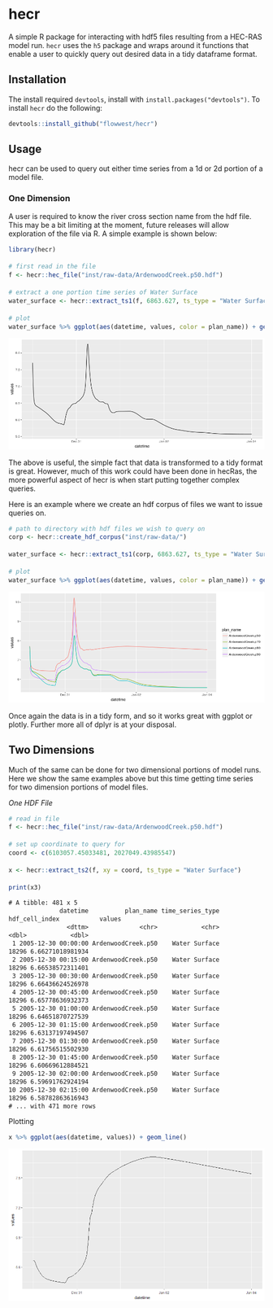 # hecr 

A simple R package for interacting with hdf5 files resulting from a HEC-RAS 
model run. `hecr` uses the `h5` package and wraps around it functions that enable 
a user to quickly query out desired data in a tidy dataframe format.

## Installation 

The install required `devtools`, install with `install.packages("devtools")`.
To install `hecr` do the following:

```r 
devtools::install_github("flowwest/hecr")
```

## Usage 

hecr can be used to query out either time series from a 1d or 2d portion of a 
model file. 

### One Dimension 

A user is required to know the river cross section name from the hdf file. This may
be a bit limiting at the moment, future releases will allow exploration of the 
file via R. A simple example is shown below:

```r
library(hecr)

# first read in the file
f <- hecr::hec_file("inst/raw-data/ArdenwoodCreek.p50.hdf")

# extract a one portion time series of Water Surface
water_surface <- hecr::extract_ts1(f, 6863.627, ts_type = "Water Surface")

# plot
water_surface %>% ggplot(aes(datetime, values, color = plan_name)) + geom_line()
```

![](images/cross_section_single_file.png)

The above is useful, the simple fact that data is transformed to a tidy format 
is great. However, much of this work could have been done in hecRas, the more powerful 
aspect of hecr is when start putting together complex queries. 

Here is an example where we create an hdf corpus of files we want to issue queries
on.

```r
# path to directory with hdf files we wish to query on
corp <- hecr::create_hdf_corpus("inst/raw-data/")

water_surface <- hecr::extract_ts1(corp, 6863.627, ts_type = "Water Surface")

# plot
water_surface %>% ggplot(aes(datetime, values, color = plan_name)) + geom_line()
```

![](images/cross_section_corpus.png)

Once again the data is in a tidy form, and so it works great with ggplot or plotly. 
Further more all of dplyr is at your disposal. 

## Two Dimensions

Much of the same can be done for two dimensional portions of model runs. Here we show 
the same examples above but this time getting time series for two dimension portions of
model files. 

*One HDF File* 

```r
# read in file
f <- hecr::hec_file("inst/raw-data/ArdenwoodCreek.p50.hdf")

# set up coordinate to query for
coord <- c(6103057.45033481, 2027049.43985547)

x <- hecr::extract_ts2(f, xy = coord, ts_type = "Water Surface")

print(x3)
```

```
# A tibble: 481 x 5
              datetime          plan_name time_series_type hdf_cell_index           values
                <dttm>              <chr>            <chr>          <dbl>            <dbl>
 1 2005-12-30 00:00:00 ArdenwoodCreek.p50    Water Surface          18296 6.66271018981934
 2 2005-12-30 00:15:00 ArdenwoodCreek.p50    Water Surface          18296 6.66538572311401
 3 2005-12-30 00:30:00 ArdenwoodCreek.p50    Water Surface          18296 6.66436624526978
 4 2005-12-30 00:45:00 ArdenwoodCreek.p50    Water Surface          18296 6.65778636932373
 5 2005-12-30 01:00:00 ArdenwoodCreek.p50    Water Surface          18296 6.64651870727539
 6 2005-12-30 01:15:00 ArdenwoodCreek.p50    Water Surface          18296 6.63137197494507
 7 2005-12-30 01:30:00 ArdenwoodCreek.p50    Water Surface          18296 6.61756515502930
 8 2005-12-30 01:45:00 ArdenwoodCreek.p50    Water Surface          18296 6.60669612884521
 9 2005-12-30 02:00:00 ArdenwoodCreek.p50    Water Surface          18296 6.59691762924194
10 2005-12-30 02:15:00 ArdenwoodCreek.p50    Water Surface          18296 6.58782863616943
# ... with 471 more rows
```

Plotting 

```r
x %>% ggplot(aes(datetime, values)) + geom_line()
```

![](images/two-dim-one-file.png)
















